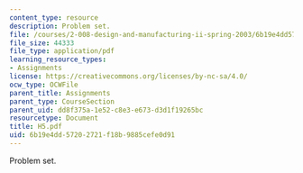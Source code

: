 ```yaml
---
content_type: resource
description: Problem set.
file: /courses/2-008-design-and-manufacturing-ii-spring-2003/6b19e4dd57202721f18b9885cefe0d91_H5.pdf
file_size: 44333
file_type: application/pdf
learning_resource_types:
- Assignments
license: https://creativecommons.org/licenses/by-nc-sa/4.0/
ocw_type: OCWFile
parent_title: Assignments
parent_type: CourseSection
parent_uid: dd8f375a-1e52-c8e3-e673-d3d1f19265bc
resourcetype: Document
title: H5.pdf
uid: 6b19e4dd-5720-2721-f18b-9885cefe0d91
---
```

Problem set.